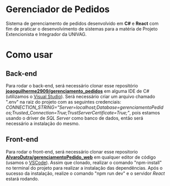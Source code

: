 # **Gerenciador de Pedidos**

Sistema de gerenciamento de pedidos desenvolvido em **C#** e **React** com fim de praticar o desenvolvimento de sistemas para a matéria de Projeto Extencionista e Integrador da UNIVAG.

# **Como usar**

## **Back-end**

Para rodar o back-end, será necessário clonar esse repositório [**joaoguilherme2909/gerenciamento_pedidos**](https://github.com/JoaoGuilherme2909/gerenciamento_pedidos) em alguma IDE de C# (utilizamos o [Visual Studio](https://visualstudio.microsoft.com/pt-br/)). Será necessário criar um arquivo chamado ".env" na raiz do projeto com as seguintes credenciais: *CONNECTION_STRING="Server=localhost;Database=gerenciamentoPedidos;Trusted_Connection=True;TrustServerCertificate=True;"*, pois estamos usando o driver de *SQL Server* como banco de dados, então será necessário a instalação do mesmo.

## **Front-end**

Para rodar o front-end, será necessário clonar esse repositorio [**AlvaroDutra/gerenciamentoPedido_web**](https://github.com/AlvaroDutra/gerenciamentoPedido_web) em qualquer editor de código (usamos o [VSCode](https://code.visualstudio.com)). Assim que clonado, realizar o comando "npm-install" no terminal do projeto para realizar a instalação das dependências. Após o sucesso da instalação, realize o comando "npm run dev" e o servidor *React* estará rodando.  